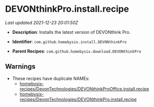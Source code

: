 # DEVONthinkPro.install.recipe

_Last updated 2021-12-23 20:01:50Z_

- **Description**: Installs the latest version of DEVONthink Pro.

- **Identifier**: `com.github.homebysix.install.DEVONthinkPro`

- **Parent Recipes**: `com.github.homebysix.download.DEVONthinkPro`


## Warnings

- These recipes have duplicate NAMEs:
    - [homebysix-recipes/DevonTechnologies/DEVONthinkProOffice.install.recipe](/autopkg-dupe-tracker/homebysix-recipes/DevonTechnologies/DEVONthinkProOffice.install.recipe)
    - [homebysix-recipes/DevonTechnologies/DEVONthinkPro.install.recipe](/autopkg-dupe-tracker/homebysix-recipes/DevonTechnologies/DEVONthinkPro.install.recipe)